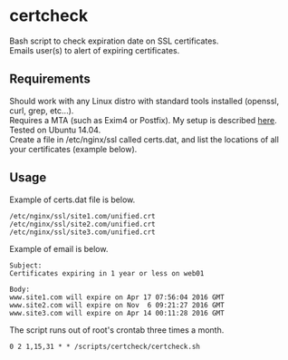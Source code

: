 # certcheck
Bash script to check expiration date on SSL certificates.  
Emails user(s) to alert of expiring certificates.

## Requirements
Should work with any Linux distro with standard tools installed (openssl, curl, grep, etc...).  
Requires a MTA (such as Exim4 or Postfix). My setup is described [here](https://loganmarchione.com/2015/03/digitalocean-lemp-wordpress/#Enable_email).  
Tested on Ubuntu 14.04.  
Create a file in /etc/nginx/ssl called certs.dat, and list the locations of all your certificates (example below).

## Usage
Example of certs.dat file is below.
```
/etc/nginx/ssl/site1.com/unified.crt
/etc/nginx/ssl/site2.com/unified.crt
/etc/nginx/ssl/site3.com/unified.crt
```

Example of email is below.
```
Subject:
Certificates expiring in 1 year or less on web01

Body:
www.site1.com will expire on Apr 17 07:56:04 2016 GMT
www.site2.com will expire on Nov  6 09:21:27 2016 GMT
www.site3.com will expire on Apr 14 00:11:28 2016 GMT
```

The script runs out of root's crontab three times a month.  

`0 2 1,15,31 * * /scripts/certcheck/certcheck.sh`
